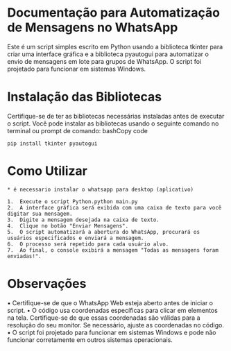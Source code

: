 # Documentação para Automatização de Mensagens no WhatsApp
Este é um script simples escrito em Python usando a biblioteca tkinter para criar uma interface gráfica e a biblioteca pyautogui para automatizar o envio de mensagens em lote para grupos de WhatsApp. O script foi projetado para funcionar em sistemas Windows.

# Instalação das Bibliotecas
Certifique-se de ter as bibliotecas necessárias instaladas antes de executar o script. Você pode instalar as bibliotecas usando o seguinte comando no terminal ou prompt de comando:
bashCopy code

    pip install tkinter pyautogui 

# Como Utilizar
    * é necessario instalar o whatsapp para desktop (aplicativo)

    1.	Execute o script Python.python main.py 
    2.	A interface gráfica será exibida com uma caixa de texto para você digitar sua mensagem.
    3.	Digite a mensagem desejada na caixa de texto.
    4.	Clique no botão "Enviar Mensagens".
    5.	O script automatizará a abertura do WhatsApp, procurará os usuários especificados e enviará a mensagem.
    6.	O processo será repetido para cada usuário alvo.
    7.	Ao final, o console exibirá a mensagem "Todas as mensagens foram enviadas!".

# Observações
•	Certifique-se de que o WhatsApp Web esteja aberto antes de iniciar o script.
•	O código usa coordenadas específicas para clicar em elementos na tela. Certifique-se de que essas coordenadas são válidas para a resolução do seu monitor. Se necessário, ajuste as coordenadas no código.
•	O script foi projetado para funcionar em sistemas Windows e pode não funcionar corretamente em outros sistemas operacionais.


